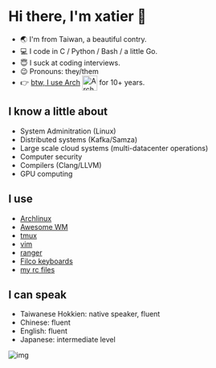 # Hi there, I'm xatier  👋

- :earth_asia: I'm from Taiwan, a beautiful contry.
- :computer: I code in C / Python / Bash / a little Go.
- :innocent: I suck at coding interviews.
- :wink: Pronouns: they/them
- :point_right: [btw, I use Arch](https://www.quora.com/What-is-meant-by-btw-I-use-arch) [<img src="https://raw.githubusercontent.com/Raymo111/Raymo111/master/socials/arch.svg" height="30em" align="center" alt="Arch Linux Logo" title="Arch Linux"/>](https://archlinux.org/) for 10+ years.

## I know a little about

- System Adminitration (Linux)
- Distributed systems (Kafka/Samza)
- Large scale cloud systems (multi-datacenter operations)
- Computer security
- Compilers (Clang/LLVM)
- GPU computing

## I use

- [Archlinux](https://archlinux.org/)
- [Awesome WM](https://github.com/awesomeWM/awesome)
- [tmux](https://github.com/tmux/tmux)
- [vim](https://github.com/vim/vim)
- [ranger](https://github.com/ranger/ranger)
- [Filco keyboards](https://www.diatec.co.jp/en/)
- [my rc files](https://github.com/xatier/rc-files)

## I can speak

- Taiwanese Hokkien: native speaker, fluent
- Chinese: fluent
- English: fluent
- Japanese: intermediate level
  

![img](https://github-readme-stats.vercel.app/api/top-langs/?username=xatier&hide=HTML,Javascript&show_icons=true&icon_color=FFCC33&title_color=FFCC33)
